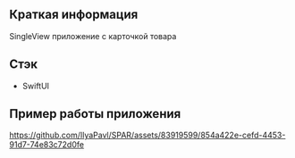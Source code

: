 ## Краткая информация  
SingleView приложение с карточкой товара

## Стэк
* SwiftUI


## Пример работы приложения
https://github.com/IlyaPavl/SPAR/assets/83919599/854a422e-cefd-4453-91d7-74e83c72d0fe

